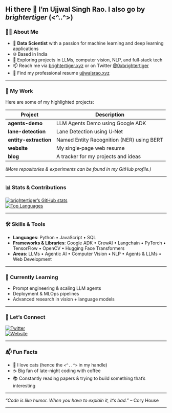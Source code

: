 ## Hi there 👋 I’m Ujjwal Singh Rao. I also go by *brightertiger* (<^..^>)

### 👨‍💻 About Me

- 🔬 **Data Scientist** with a passion for machine learning and deep learning applications  
- 🌐 Based in India  
- 🧠 Exploring projects in LLMs, computer vision, NLP, and full‑stack tech  
- 📫 Reach me via [brightertiger.xyz](https://www.brightertiger.xyz) or on Twitter [@0xbrightertiger](https://twitter.com/0xbrightertiger)
- 💼 Find my professional resume [ujjwalsrao.xyz](https://www.ujjwalsrao.xyz)

---

### 🚀 My Work

Here are some of my highlighted projects:

| Project | Description |
|---|---|
| **agents-demo** | LLM Agents Demo using Google ADK |
| **lane-detection** | Lane Detection using U‑Net |
| **entity-extraction** | Named Entity Recognition (NER) using BERT |
| **website** | My single‑page web resume |
| **blog** | A tracker for my projects and ideas |

*(More repositories & experiments can be found in my GitHub profile.)*

---

### 📊 Stats & Contributions

[![brightertiger’s GitHub stats](https://github-readme-stats.vercel.app/api?username=brightertiger&show_icons=true&theme=radical)](https://github.com/brightertiger)  
[![Top Languages](https://github-readme-stats.vercel.app/api/top-langs/?username=brightertiger&layout=compact&theme=radical)](https://github.com/brightertiger)

---

### 🛠️ Skills & Tools

- **Languages**: Python • JavaScript • SQL  
- **Frameworks & Libraries**: Google ADK • CrewAI • Langchain • PyTorch • TensorFlow • OpenCV • Hugging Face Transformers  
- **Areas**: LLMs • Agentic AI • Computer Vision • NLP • Agents & LLMs • Web Development  

---

### 🌱 Currently Learning

- Prompt engineering & scaling LLM agents  
- Deployment & MLOps pipelines  
- Advanced research in vision + language models  

---

### 🔗 Let’s Connect

[![Twitter](https://img.shields.io/badge/Twitter-@0xbrightertiger-1DA1F2?style=flat&logo=twitter&logoColor=white)](https://twitter.com/0xbrightertiger)  
[![Website](https://img.shields.io/website?url=https://brightertiger.xyz)](https://brightertiger.xyz)

---

### 📬 Fun Facts

- 🐾 I love cats (hence the `<^..^>` in my handle)  
- ☕ Big fan of late-night coding with coffee  
- 📚 Constantly reading papers & trying to build something that’s interesting

---

_“Code is like humor. When you have to explain it, it’s bad.”_ – Cory House

---

